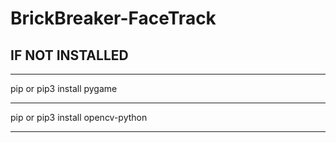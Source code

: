 # BrickBreaker-FaceTrack

<h2>IF NOT INSTALLED</h2>
<hr>
pip or pip3 install pygame
<hr>
pip or pip3 install opencv-python
<hr>
